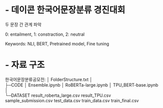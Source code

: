 # - 데이콘 한국어문장분류 경진대회
두 문장 간 관계 파악

0: entailment, 1: constraction, 2: neutral


Keywords: NLI, BERT, Pretrained model, Fine tuning



# - 자료 구조
한국어문장분류공모전:
│  FolderStructure.txt
│  
├─CODE
│      Ensemble.ipynb
│      RoBERTa-large.ipynb
│      TPU_BERT-base.ipynb
│      
└─DATASET
        result_roberta_large.csv
        result_TPU.csv
        sample_submission.csv
        test_data.csv
        train_data.csv
        train_final.csv
        

